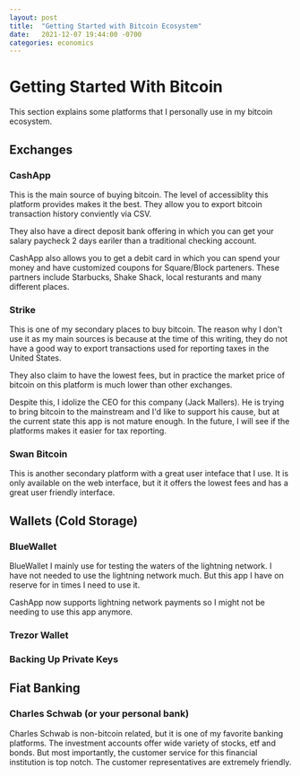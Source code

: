 ```yaml
---
layout: post
title:  "Getting Started with Bitcoin Ecosystem"
date:   2021-12-07 19:44:00 -0700
categories: economics
---
```


# Getting Started With Bitcoin

This section explains some platforms that I personally use in my bitcoin ecosystem.

## Exchanges

### CashApp

This is the main source of buying bitcoin. The level of accessiblity this platform provides makes it the best. They allow you to export bitcoin transaction history conviently via CSV.

They also have a direct deposit bank offering in which you can get your salary paycheck 2 days eariler than a traditional checking account.

CashApp also allows you to get a debit card in which you can spend your money and have customized coupons for Square/Block parteners. These partners include Starbucks, Shake Shack, local resturants and many different places.

### Strike

This is one of my secondary places to buy bitcoin. The reason why I don't use it as my main sources is because at the time of this writing, they do not have a good way to export transactions used for reporting taxes in the United States.

They also claim to have the lowest fees, but in practice the market price of bitcoin on this platform is much lower than other exchanges.

Despite this, I idolize the CEO for this company (Jack Mallers). He is trying to bring bitcoin to the mainstream and I'd like to support his cause, but at the current state this app is not mature enough. In the future, I will see if the platforms makes it easier for tax reporting.

### Swan Bitcoin

This is another secondary platform with a great user inteface that I use. It is only available on the web interface, but it it offers the lowest fees and has a great user friendly interface.

## Wallets (Cold Storage)

### BlueWallet

BlueWallet I mainly use for testing the waters of the lightning network. I have not needed to use the lightning network much. But this app I have on reserve for in times I need to use it.

CashApp now supports lightning network payments so I might not be needing to use this app anymore.

### Trezor Wallet

### Backing Up Private Keys


## Fiat Banking

### Charles Schwab (or your personal bank)

Charles Schwab is non-bitcoin related, but it is one of my favorite banking platforms. The investment accounts offer wide variety of stocks, etf and bonds. But most importantly, the customer service for this financial institution is top notch. The customer representatives are extremely friendly.